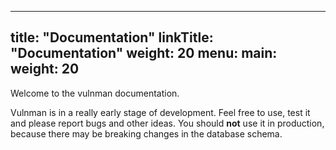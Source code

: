 
---
title: "Documentation"
linkTitle: "Documentation"
weight: 20
menu:
  main:
    weight: 20
---


Welcome to the vulnman documentation.

<div class="alert alert-warning">
    <i class="fa fa-warning"></i>
Vulnman is in a really early stage of development. Feel free to use, test it and please report bugs and other ideas.
You should <b>not</b> use it in production, because there may be breaking changes in the database schema.
</div>